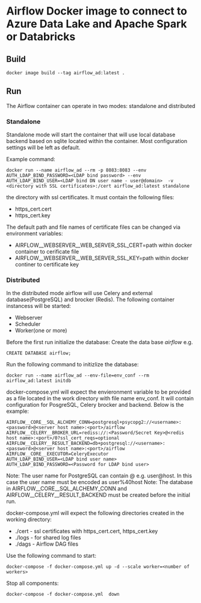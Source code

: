 # Airflow Docker image to connect to Azure Data Lake and Apache Spark or Databricks

## Build 
```
docker image build --tag airflow_ad:latest .
```

## Run
The Airflow container can operate in two modes: standalone and distributed

### Standalone
Standalone mode will start the container that will use local database backend based on sqlite located within the container. 
Most configuration settings will be left as default.

Example command:
```
docker run --name airflow_ad --rm -p 8083:8083 --env AUTH_LDAP_BIND_PASSWORD=<LDAP bind password> --env AUTH_LDAP_BIND_USER=<LDAP bind DN user name - user@domain>  -v <directory with SSL certificates>:/cert airflow_ad:latest standalone
```

<directory with SSL certificates> the directory with ssl certificates.
It must contain the following files:
 * https_cert.cert
 * https_cert.key

The default path and file names of certificate files can be changed via environment variables:
- AIRFLOW__WEBSERVER__WEB_SERVER_SSL_CERT=path within docker container to cerificate file
- AIRFLOW__WEBSERVER__WEB_SERVER_SSL_KEY=path within docker continer to certificate key


### Distributed
In the distributed mode airflow will use Celery and external database(PostgreSQL) and brocker (Redis). The following container instancess will be started:
* Webserver
* Scheduler
* Worker(one or more)

Before the first run initialize the database:
Create the data base *airflow* e.g.
```
CREATE DATABASE airflow;
```
Run the following command to initizlize the database:
```
docker run --name airflow_ad --env-file=env_conf --rm airflow_ad:latest initdb
```

docker-compose.yml will expect the envieronment variable to be provided as a file located in the work directory with file name env_conf.
It will contain configuration for PosgreSQL, Celery brocker and backend.
Below is the example:
```
AIRFLOW__CORE__SQL_ALCHEMY_CONN=postgresql+psycopg2://<username>:<password>@<server host name>:<port>/airflow
AIRFLOW__CELERY__BROKER_URL=rediss://:<Password/Secret Key>@<redis host name>:<port>/0?ssl_cert_reqs=optional
AIRFLOW__CELERY__RESULT_BACKEND=db+postgresql://<username>:<password>@<server host name>:<port>/airflow
AIRFLOW__CORE__EXECUTOR=CeleryExecutor
AUTH_LDAP_BIND_USER=<LDAP bind user name>
AUTH_LDAP_BIND_PASSWORD=<Password for LDAP bind user>
```
Note: The user name for PostgreSQL can contain @ e.g. user@host. In this case the user name must be encoded as user%40host
Note: The database in AIRFLOW__CORE__SQL_ALCHEMY_CONN and AIRFLOW__CELERY__RESULT_BACKEND must be created before the initial run.

docker-compose.yml will expect the following directories created in the working directory:
* ./cert - ssl certificates with  https_cert.cert, https_cert.key
* ./logs - for shared log files
* ./dags - Airflow DAG files

Use the following command to start:
```
docker-compose -f docker-compose.yml up -d --scale worker=<number of workers>
```
Stop all components:
```
docker-compose -f docker-compose.yml  down
```
